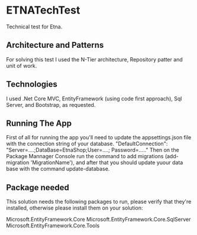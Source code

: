 # ETNATechTest

Technical test for Etna.


## Architecture and Patterns

For solving this test I used the N-Tier architecture, Repository patter and unit of work.

## Technologies

I used .Net Core MVC, EntityFramework (using code first approach), Sql Server, and Bootstrap, as requested.

## Running The App

First of all for running the app you'll need to update the appsettings.json file with the connection string of your database.
"DefaultConnection": "Server=....;DataBase=EtnaShop;User=....; Password=....."
Then on the Package Mannager Console run the command to add migrations (add-migration 'MigrationName'), and after that you should update yuour data base with the command update-database.

## Package needed

This solution needs the following packages to run, please verify that they're installed, otherwise please install them on your solution:

Microsoft.EntityFramework.Core
Microsoft.EntityFramework.Core.SqlServer
Microsoft.EntityFramework.Core.Tools